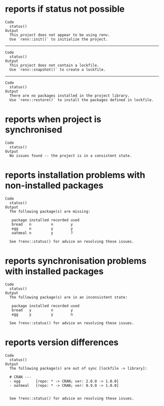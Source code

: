 # reports if status not possible

    Code
      status()
    Output
      This project does not appear to be using renv.
      Use `renv::init()` to initialize the project.

---

    Code
      status()
    Output
      This project does not contain a lockfile.
      Use `renv::snapshot()` to create a lockfile.

---

    Code
      status()
    Output
      There are no packages installed in the project library.
      Use `renv::restore()` to install the packages defined in lockfile.

# reports when project is synchronised

    Code
      status()
    Output
      No issues found -- the project is in a consistent state.

# reports installation problems with non-installed packages

    Code
      status()
    Output
      The following package(s) are missing:
      
       package installed recorded used
       bread   n         n        y   
       egg     n         y        y   
       oatmeal n         y        ?   
      
      See ?renv::status() for advice on resolving these issues.

# reports synchronisation problems with installed packages

    Code
      status()
    Output
      The following package(s) are in an inconsistent state:
      
       package installed recorded used
       bread   y         n        y   
       egg     y         y        n   
      
      See ?renv::status() for advice on resolving these issues.

# reports version differences

    Code
      status()
    Output
      The following package(s) are out of sync [lockfile -> library]:
      
      # CRAN ---
      - egg       [repo: * -> CRAN; ver: 2.0.0 -> 1.0.0]
      - oatmeal   [repo: * -> CRAN; ver: 0.9.0 -> 1.0.0]
      
      
      See ?renv::status() for advice on resolving these issues.

